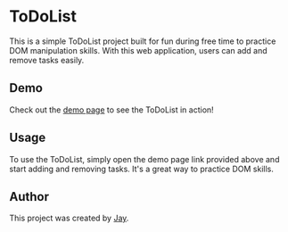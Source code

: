 # ToDoList

This is a simple ToDoList project built for fun during free time to practice DOM manipulation skills. With this web application, users can add and remove tasks easily.

## Demo

Check out the [demo page](https://jay31kr.github.io/ToDo-list/) to see the ToDoList in action!

## Usage

To use the ToDoList, simply open the demo page link provided above and start adding and removing tasks. It's a great way to practice DOM skills.

## Author

This project was created by [Jay](https://github.com/Jay).
